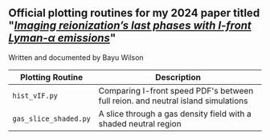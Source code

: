 ## Official plotting routines for my 2024 paper titled "[_Imaging reionization’s last phases with I-front Lyman-α emissions_](https://arxiv.org/abs/2406.14625v1)" 
Written and documented by Bayu Wilson

| **Plotting Routine**    | **Description**                                                                                         |
|------------------|---------------------------------------------------------------------------------------------------------|
| `hist_vIF.py`     | Comparing I-front speed PDF's between full reion. and neutral island simulations   |
| `gas_slice_shaded.py`     |  A slice through a gas density field with a shaded neutral region |


